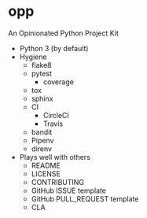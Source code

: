 # opp
An Opinionated Python Project Kit

* Python 3 (by default)
* Hygiene
    * flake8
    * pytest
        * coverage
    * tox
    * sphinx
    * CI
        * CircleCI
        * Travis
    * bandit
    * Pipenv
    * direnv
* Plays well with others
    * README
    * LICENSE
    * CONTRIBUTING
    * GitHub ISSUE template
    * GitHub PULL_REQUEST template
    * CLA

